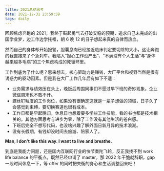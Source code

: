 ```yaml
---
title: 2021总结思考
date: 2021-12-31 23:59:59
tags: daily
---
```


回顾焦虑奔跑的 2021，我终于鼓起勇气去打破安稳的预期，追求自己未完成的出国学业梦，边工作边学托福，朝 6 晚 12 的日子想起来真的自律而热血。

然而自己的身体却开始报警，胆囊息肉已经接近临床判定要切除的大小，这让奔跑的我直接来了个急刹车。我陷入“担心工作没产出”、“不满没有个人生活”与“身体越来越多毛病”的三个焦虑构成的死循环里。

工作到底为了什么呢？思来想去，核心驱动力是赚钱，大厂平台和视野当然是很有诱惑力的驱动因素。但是我在大厂工作几年后有如下不适：

- 业务需求与绩效压在头上，晚饭后周围同事们不愿过早下班的奇妙现象，企业微信周末也不敢不开。
- 螺丝钉粒度的工作岗位，如果没有很确定这就是一辈子想做的领域，日子久了会感觉到束缚，要切换赛道也很有成本。
- 工作日都是早起晚归，休息日也想着要多学些工作技能，看的书也都是技术相关的，其他方面思考与进步为零，除了工作没有其他生活的苍白感。
- 下班后完全不想写代码，也没啥兴趣了解外面日新月异的技术浪潮。
- 没有长假期，有钱却没时间去旅游、陪家人了。

**Man, I don't like this way. I want to live and breathe.**

到底是我能力问题，还是国内互联网行业的快节奏陀飞轮，反正我找不到 work life balance 的平衡点。既然已经申请了 master，那 2022 年干脆就辞职，gap 一段时间休息一下，等 offer 的同时把失衡的身心和生活调整回来吧！
